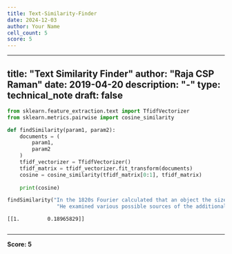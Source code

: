 ```yaml
---
title: Text-Similarity-Finder
date: 2024-12-03
author: Your Name
cell_count: 5
score: 5
---
```


---
title: "Text Similarity Finder"
author: "Raja CSP Raman"
date: 2019-04-20
description: "-"
type: technical_note
draft: false
---

```python
from sklearn.feature_extraction.text import TfidfVectorizer
from sklearn.metrics.pairwise import cosine_similarity  
```


```python
def findSimilarity(param1, param2):
    documents = (
        param1,
        param2
    )
    tfidf_vectorizer = TfidfVectorizer()
    tfidf_matrix = tfidf_vectorizer.fit_transform(documents)
    cosine = cosine_similarity(tfidf_matrix[0:1], tfidf_matrix)
    
    print(cosine)
```


```python
findSimilarity("In the 1820s Fourier calculated that an object the size of the Earth, and at its distance from the Sun, should be considerably colder than the planet actually is if warmed by only the effects of incoming solar radiation",
                "He examined various possible sources of the additional observed heat in articles published in 1824")
```

    [[1.         0.18965829]]



```python

```


---
**Score: 5**